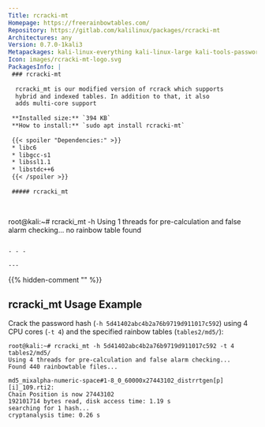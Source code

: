 ```yaml
---
Title: rcracki-mt
Homepage: https://freerainbowtables.com/
Repository: https://gitlab.com/kalilinux/packages/rcracki-mt
Architectures: any
Version: 0.7.0-1kali3
Metapackages: kali-linux-everything kali-linux-large kali-tools-passwords 
Icon: images/rcracki-mt-logo.svg
PackagesInfo: |
 ### rcracki-mt
 
  rcracki_mt is our modified version of rcrack which supports
  hybrid and indexed tables. In addition to that, it also
  adds multi-core support
 
 **Installed size:** `394 KB`  
 **How to install:** `sudo apt install rcracki-mt`  
 
 {{< spoiler "Dependencies:" >}}
 * libc6 
 * libgcc-s1 
 * libssl1.1 
 * libstdc++6 
 {{< /spoiler >}}
 
 ##### rcracki_mt
 
 
 ```
 root@kali:~# rcracki_mt -h
 Using 1 threads for pre-calculation and false alarm checking...
 no rainbow table found
 ```
 
 - - -
 
---
```

{{% hidden-comment "<!--Do not edit anything above this line-->" %}}

## rcracki_mt Usage Example

Crack the password hash (`-h 5d41402abc4b2a76b9719d911017c592`) using 4 CPU cores (`-t 4`) and the specified rainbow tables (`tables2/md5/`):

```
root@kali:~# rcracki_mt -h 5d41402abc4b2a76b9719d911017c592 -t 4 tables2/md5/
Using 4 threads for pre-calculation and false alarm checking...
Found 440 rainbowtable files...

md5_mixalpha-numeric-space#1-8_0_60000x27443102_distrrtgen[p][i]_109.rti2:
Chain Position is now 27443102
192101714 bytes read, disk access time: 1.19 s
searching for 1 hash...
cryptanalysis time: 0.26 s
```
